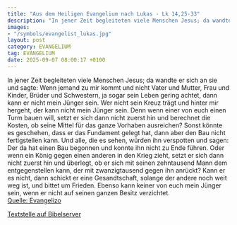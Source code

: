 ```yaml
---
title: "Aus dem Heiligen Evangelium nach Lukas - Lk 14,25-33"
description: "In jener Zeit begleiteten viele Menschen Jesus; da wandte er sich an sie und sagte: Wenn jemand zu mir kommt und nicht Vater und Mutter, Frau und Kinder, Brüder und Schwestern, ja sogar sein Leben gering achtet, dann kann er nicht mein Jünger sein. Wer nicht sein Kreuz trägt und ...."
images:
- "/symbols/evangelist_lukas.jpg"
layout: post
category: EVANGELIUM
tag: EVANGELIUM
date: 2025-09-07 08:00:17 +0100
---
```

In jener Zeit begleiteten viele Menschen Jesus; da wandte er sich an sie
und sagte: Wenn jemand zu mir kommt und nicht Vater und Mutter, Frau und Kinder, Brüder und Schwestern, ja sogar sein Leben gering achtet, dann kann er nicht mein Jünger sein.
Wer nicht sein Kreuz trägt und hinter mir hergeht, der kann nicht mein Jünger sein.<!--more-->
Denn wenn einer von euch einen Turm bauen will, setzt er sich dann nicht zuerst hin und berechnet die Kosten, ob seine Mittel für das ganze Vorhaben ausreichen?
Sonst könnte es geschehen, dass er das Fundament gelegt hat, dann aber den Bau nicht fertigstellen kann. Und alle, die es sehen, würden ihn verspotten
und sagen: Der da hat einen Bau begonnen und konnte ihn nicht zu Ende führen.
Oder wenn ein König gegen einen anderen in den Krieg zieht, setzt er sich dann nicht zuerst hin und überlegt, ob er sich mit seinen zehntausend Mann dem entgegenstellen kann, der mit zwanzigtausend gegen ihn anrückt?
Kann er es nicht, dann schickt er eine Gesandtschaft, solange der andere noch weit weg ist, und bittet um Frieden.
Ebenso kann keiner von euch mein Jünger sein, wenn er nicht auf seinen ganzen Besitz verzichtet.<br>
[Quelle: Evangelizo](https://evangeliumtagfuertag.org/DE/gospel)

[Textstelle auf Bibelserver](https://www.bibleserver.com/EU/Lukas14,25-33)
